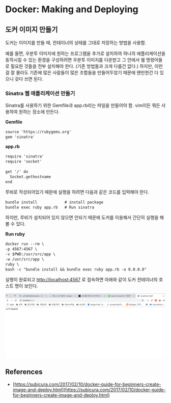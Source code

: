 # Docker: Making and Deploying

## 도커 이미지 만들기

도커는 이미지를 만들 때, 컨테이너의 상태를 그대로 저장하는 방법을 사용함.

예를 들면, 우분투 이미지에 원하는 프로그램을 추가로 설치하여 하나의 애플리케이션을 동작시킬 수 있는 환경을 구성하려면 우분투 이미지를 다운받고 그 안에서 쉘 명령어들로 필요한 것들을 전부 설치해야 한다. \(기존 방법들과 크게 다를건 없다.\) 하지만, 이런걸 잘 몰라도 기존에 많은 사람들이 많은 조합들을 만들어두었기 때문에 왠만한건 다 있으니 갖다 쓰면 된다.

### Sinatra 웹 애플리케이션 만들기

Sinatra를 사용하기 위한 Gemfile과 app.rb라는 파일을 만들어야 함. vim이든 뭐든 사용하여 원하는 장소에 만든다.

**Gemfile**

```text
source 'https://rubygems.org'
gem 'sinatra'
```

**app.rb**

```text
require 'sinatra'
require 'socket'

get '/' do
  Socket.gethostname
end
```

루비로 작성되어있기 때문에 실행을 하려면 다음과 같은 코드를 입력해야 한다.

```text
bundle install            # install package
bundle exec ruby app.rb   # Run sinatra
```

하지만, 루비가 설치되어 있지 않으면 안되기 때문에 도커를 이용해서 간단히 실행을 해볼 수 있다.

**Run ruby**

```text
docker run --rm \
-p 4567:4567 \
-v $PWD:/usr/src/app \
-w /usr/src/app \
ruby \
bash -c "bundle install && bundle exec ruby app.rb -o 0.0.0.0"
```

실행이 완료되고 [http://localhost:4567](http://localhost:4567) 로 접속하면 아래와 같이 도커 컨테이너의 호스트 명이 보인다.

![](../.gitbook/assets/screenshot-from-2020-02-14-09-57-34.png)



## References

* [https://subicura.com/2017/02/10/docker-guide-for-beginners-create-image-and-deploy.html](https://subicura.com/2017/02/10/docker-guide-for-beginners-create-image-and-deploy.html)


